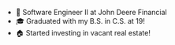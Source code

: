 - 🚜 Software Engineer II at John Deere Financial
- 🎓 Graduated with my B.S. in C.S. at 19!
- 🏠 Started investing in vacant real estate!
